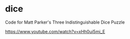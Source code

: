 # dice
Code for Matt Parker's Three Indistinguishable Dice Puzzle

https://www.youtube.com/watch?v=xHh0ui5mi_E
